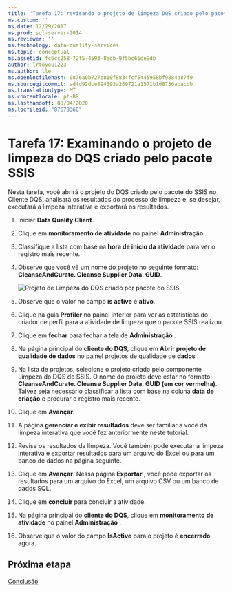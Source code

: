 ```yaml
---
title: 'Tarefa 17: revisando o projeto de limpeza DQS criado pelo pacote SSIS | Microsoft Docs'
ms.custom: ''
ms.date: 12/29/2017
ms.prod: sql-server-2014
ms.reviewer: ''
ms.technology: data-quality-services
ms.topic: conceptual
ms.assetid: fc6cc258-72f5-4593-8edb-9f5bc66de9db
author: lrtoyou1223
ms.author: lle
ms.openlocfilehash: 0876a0b727e810f8834fcf5445958bf9884a87f9
ms.sourcegitcommit: ad4d92dce894592a259721a1571b1d8736abacdb
ms.translationtype: MT
ms.contentlocale: pt-BR
ms.lasthandoff: 08/04/2020
ms.locfileid: "87678360"
---
```

# <a name="task-17-reviewing-dqs-cleansing-project-created-by-the-ssis-package"></a>Tarefa 17: Examinando o projeto de limpeza do DQS criado pelo pacote SSIS
  Nesta tarefa, você abrirá o projeto do DQS criado pelo pacote do SSIS no Cliente DQS, analisará os resultados do processo de limpeza e, se desejar, executará a limpeza interativa e exportará os resultados.  
  
1.  Iniciar **Data Quality Client**.  
  
2.  Clique em **monitoramento de atividade** no painel **Administração** .  
  
3.  Classifique a lista com base na **hora de início da atividade** para ver o registro mais recente.  
  
4.  Observe que você vê um nome do projeto no seguinte formato: **CleanseAndCurate. Cleanse Supplier Data. GUID**.  
  
     ![Projeto de Limpeza do DQS criado por pacote do SSIS](../../2014/tutorials/media/et-reviewingdqscpcreatedbythessispackage.jpg "Projeto de Limpeza do DQS criado por pacote do SSIS")  
  
5.  Observe que o valor no campo **is active** é **ativo**.  
  
6.  Clique na guia **Profiler** no painel inferior para ver as estatísticas do criador de perfil para a atividade de limpeza que o pacote SSIS realizou.  
  
7.  Clique em **fechar** para fechar a tela de **Administração** .  
  
8.  Na página principal do **cliente do DQS**, clique em **Abrir projeto de qualidade de dados** no painel projetos de qualidade de **dados** .  
  
9. Na lista de projetos, selecione o projeto criado pelo componente Limpeza do DQS do SSIS. O nome do projeto deve estar no formato: **CleanseAndCurate. Cleanse Supplier Data. GUID (em cor vermelha)**. Talvez seja necessário classificar a lista com base na coluna **data de criação** e procurar o registro mais recente.  
  
10. Clique em **Avançar**.  
  
11. A página **gerenciar e exibir resultados** deve ser familiar a você da limpeza interativa que você fez anteriormente neste tutorial.  
  
12. Revise os resultados da limpeza. Você também pode executar a limpeza interativa e exportar resultados para um arquivo do Excel ou para um banco de dados na página seguinte.  
  
13. Clique em **Avançar**. Nessa página **Exportar** , você pode exportar os resultados para um arquivo do Excel, um arquivo CSV ou um banco de dados SQL.  
  
14. Clique em **concluir** para concluir a atividade.  
  
15. Na página principal do **cliente do DQS**, clique em **monitoramento de atividade** no painel **Administração** .  
  
16. Observe que o valor do campo **IsActive** para o projeto é **encerrado** agora.  
  
## <a name="next-step"></a>Próxima etapa  
 [Conclusão](../../2014/tutorials/conclusion.md)  
  
  
